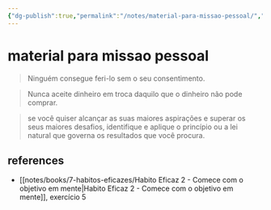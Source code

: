 ```yaml
---
{"dg-publish":true,"permalink":"/notes/material-para-missao-pessoal/","dgHomeLink":true,"dgPassFrontmatter":false}
---
```


# material para missao pessoal

> Ninguém consegue feri-lo sem o seu consentimento.


> Nunca aceite dinheiro em troca daquilo que o dinheiro não pode comprar.

> se você quiser alcançar as suas maiores aspirações e superar os seus maiores desafios, identifique e aplique o princípio ou a lei natural que governa os resultados que você procura.


## references

- [[notes/books/7-habitos-eficazes/Habito Eficaz 2 - Comece com o objetivo em mente|Habito Eficaz 2 - Comece com o objetivo em mente]], exercício 5